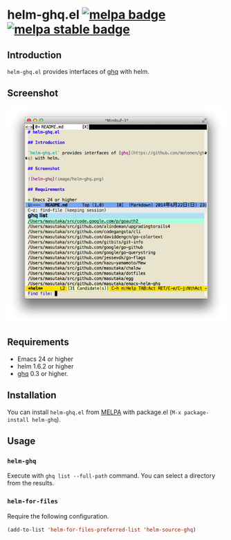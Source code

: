 # helm-ghq.el [![melpa badge][melpa-badge]][melpa-link] [![melpa stable badge][melpa-stable-badge]][melpa-stable-link]

## Introduction

`helm-ghq.el` provides interfaces of [ghq](https://github.com/motemen/ghq) with helm.

## Screenshot

![helm-ghq](image/helm-ghq.png)

## Requirements

* Emacs 24 or higher
* helm 1.6.2 or higher
* [ghq](https://github.com/motemen/ghq) 0.3 or higher.

## Installation

You can install `helm-ghq.el` from [MELPA](https://github.com/milkypostman/melpa.git) with package.el (`M-x package-install helm-ghq`).

## Usage

### `helm-ghq`

Execute with `ghq list --full-path` command. You can select a
directory from the results.

### `helm-for-files`

Require the following configuration.

```lisp
(add-to-list 'helm-for-files-preferred-list 'helm-source-ghq)
```

[melpa-link]: http://melpa.org/#/helm-ghq
[melpa-stable-link]: http://stable.melpa.org/#/helm-ghq
[melpa-badge]: http://melpa.org/packages/helm-ghq-badge.svg
[melpa-stable-badge]: http://stable.melpa.org/packages/helm-ghq-badge.svg
